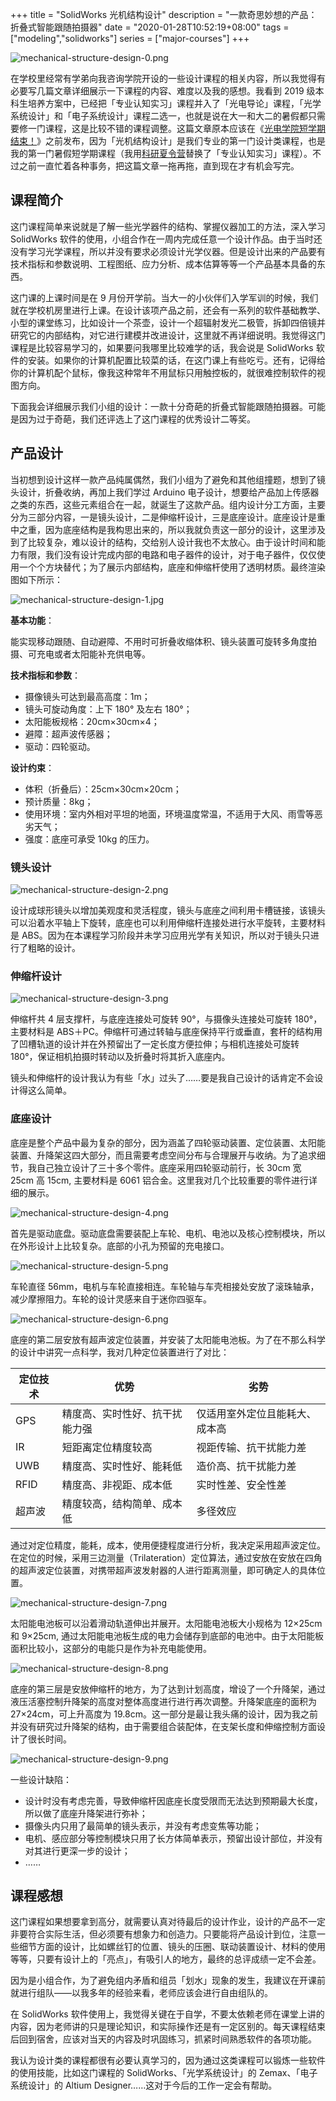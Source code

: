 +++
title = "SolidWorks 光机结构设计"
description = "一款奇思妙想的产品：折叠式智能跟随拍摄器"
date = "2020-01-28T10:52:19+08:00"
tags = ["modeling","solidworks"]
series = ["major-courses"]
+++

![mechanical-structure-design-0.png](/images/mechanical-structure-design-0.png)

在学校里经常有学弟向我咨询学院开设的一些设计课程的相关内容，所以我觉得有必要写几篇文章详细展示一下课程的内容、难度以及我的感想。我看到 2019 级本科生培养方案中，已经把「专业认知实习」课程并入了「光电导论」课程，「光学系统设计」和「电子系统设计」课程二选一，也就是说在大一和大二的暑假都只需要修一门课程，这是比较不错的课程调整。这篇文章原本应该在《[光电学院短学期结束！](/study/optics/opt-short-term-2019/)》之前发布，因为「光机结构设计」是我们专业的第一门设计类课程，也是我的第一门暑假短学期课程（我用[科研夏令营](/life/school/science-summer-camp-in-japan/)替换了「专业认知实习」课程）。不过之前一直忙着各种事务，把这篇文章一拖再拖，直到现在才有机会写完。

## 课程简介

这门课程简单来说就是了解一些光学器件的结构、掌握仪器加工的方法，深入学习 SolidWorks 软件的使用，小组合作在一周内完成任意一个设计作品。由于当时还没有学习光学课程，所以并没有要求必须设计光学仪器。但是设计出来的产品要有技术指标和参数说明、工程图纸、应力分析、成本估算等等一个产品基本具备的东西。

这门课的上课时间是在 9 月份开学前。当大一的小伙伴们入学军训的时候，我们就在学校机房里进行上课。在设计该项产品之前，还会有一系列的软件基础教学、小型的课堂练习，比如设计一个茶壶，设计一个超辐射发光二极管，拆卸四倍镜并研究它的内部结构，对它进行建模并改进设计，这里就不再详细说明。我觉得这门课程是比较容易学习的，如果要问我哪里比较难学的话，我会说是 SolidWorks 软件的安装。如果你的计算机配置比较菜的话，在这门课上有些吃亏。还有，记得给你的计算机配个鼠标，像我这种常年不用鼠标只用触控板的，就很难控制软件的视图方向。

下面我会详细展示我们小组的设计：一款十分奇葩的折叠式智能跟随拍摄器。可能是因为过于奇葩，我们还评选上了这门课程的优秀设计二等奖。

## 产品设计

当初想到设计这样一款产品纯属偶然，我们小组为了避免和其他组撞题，想到了镜头设计，折叠收纳，再加上我们学过 Arduino 电子设计，想要给产品加上传感器之类的东西，这些元素组合在一起，就诞生了这款产品。组内设计分工方面，主要分为三部分内容，一是镜头设计，二是伸缩杆设计，三是底座设计。底座设计是重中之重，因为底座结构是我构思出来的，所以我就负责这一部分的设计，这里涉及到了比较复杂，难以设计的结构，交给别人设计我也不太放心。由于设计时间和能力有限，我们没有设计完成内部的电路和电子器件的设计，对于电子器件，仅仅使用一个个方块替代；为了展示内部结构，底座和伸缩杆使用了透明材质。最终渲染图如下所示：

![mechanical-structure-design-1.jpg](/images/mechanical-structure-design-1.jpg)

**基本功能**：

能实现移动跟随、自动避障、不用时可折叠收缩体积、镜头装置可旋转多角度拍摄、可充电或者太阳能补充供电等。

**技术指标和参数**：

+ 摄像镜头可达到最高高度：1m；
+ 镜头可旋动角度：上下 180° 及左右 180°；
+ 太阳能板规格：20cm×30cm×4；
+ 避障：超声波传感器；
+ 驱动：四轮驱动。

**设计约束**：

+ 体积（折叠后）：25cm×30cm×20cm；
+ 预计质量：8kg；
+ 使用环境：室内外相对平坦的地面，环境温度常温，不适用于大风、雨雪等恶劣天气；
+ 强度：底座可承受 10kg 的压力。

### 镜头设计

![mechanical-structure-design-2.png](/images/mechanical-structure-design-2.png "镜头")

设计成球形镜头以增加美观度和灵活程度，镜头与底座之间利用卡槽链接，该镜头可以沿着水平轴上下旋转，底座也可以利用伸缩杆连接处进行水平旋转，主要材料是 ABS。因为在本课程学习阶段并未学习应用光学有关知识，所以对于镜头只进行了粗略的设计。

### 伸缩杆设计

![mechanical-structure-design-3.png](/images/mechanical-structure-design-3.png "伸缩杆")

伸缩杆共 4 层支撑杆，与底座连接处可旋转 90°，与摄像头连接处可旋转 180°，主要材料是 ABS＋PC。伸缩杆可通过转轴与底座保持平行或垂直，套杆的结构用了凹槽轨道的设计并在外预留出了一定长度方便拉伸；与相机连接处可旋转 180°，保证相机拍摄时转动以及折叠时将其折入底座内。

镜头和伸缩杆的设计我认为有些「水」过头了……要是我自己设计的话肯定不会设计得这么简单。

### 底座设计

底座是整个产品中最为复杂的部分，因为涵盖了四轮驱动装置、定位装置、太阳能装置、升降架这四大部分，而且需要考虑空间分布与合理展开与收纳。为了追求细节，我自己独立设计了三十多个零件。底座采用四轮驱动前行，长 30cm 宽 25cm 高 15cm, 主要材料是 6061 铝合金。这里我对几个比较重要的零件进行详细的展示。

![mechanical-structure-design-4.png](/images/mechanical-structure-design-4.png "底座零件")

首先是驱动底盘。驱动底盘需要装配上车轮、电机、电池以及核心控制模块，所以在外形设计上比较复杂。底部的小孔为预留的充电接口。

![mechanical-structure-design-5.png](/images/mechanical-structure-design-5.png "驱动底盘")

车轮直径 56mm，电机与车轮直接相连。车轮轴与车壳相接处安放了滚珠轴承，减少摩擦阻力。车轮的设计灵感来自于迷你四驱车。

![mechanical-structure-design-6.png](/images/mechanical-structure-design-6.png "车轮")

底座的第二层安放有超声波定位装置，并安装了太阳能电池板。为了在不那么科学的设计中讲究一点科学，我对几种定位装置进行了对比：

| 定位技术 |             优势             |             劣势            |
|---------|------------------------------|-----------------------------|
|   GPS   | 精度高、实时性好、抗干扰能力强 | 仅适用室外定位且能耗大、成本高 |
|   IR    |       短距离定位精度较高      |     视距传输、抗干扰能力差    |
|   UWB   |    精度高、实时性好、能耗低    |      造价高、抗干扰能力差     |
|   RFID  |     精度高、非视距、成本低     |       实时性差、安全性差     |
|  超声波  |   精度较高，结构简单、成本低   |            多径效应         |

通过对定位精度，能耗，成本，使用便捷程度进行分析，我决定采用超声波定位。在定位的时候，采用三边测量（Trilateration）定位算法，通过安放在安放在四角的超声波定位装置，对携带超声波发射器的人进行距离测量，即可确定人的具体位置。

![mechanical-structure-design-7.png](/images/mechanical-structure-design-7.png "超声波定位模块")

太阳能电池板可以沿着滑动轨道伸出并展开。太阳能电池板大小规格为 12×25cm 和 9×25cm, 通过太阳能电池板生成的电力会储存到底部的电池中。由于太阳能板面积比较小，这部分的电能只是作为补充电能使用。

![mechanical-structure-design-8.png](/images/mechanical-structure-design-8.png "太阳能电池板")

底座的第三层是安放伸缩杆的地方，为了达到计划高度，增设了一个升降架，通过液压活塞控制升降架的高度对整体高度进行进行再次调整。升降架底座的面积为 27×24cm，可上升高度为 19.8cm。这一部分是最让我头痛的设计，因为我之前并没有研究过升降架的结构，由于需要组合装配体，在支架长度和伸缩控制方面设计了很长时间。

![mechanical-structure-design-9.png](/images/mechanical-structure-design-9.png "升降架")

一些设计缺陷：

+ 设计时没有考虑完善，导致伸缩杆因底座长度受限而无法达到预期最大长度，所以做了底座升降架进行弥补；
+ 摄像头内只用了最简单的镜头表示，并没有考虑变焦等功能；
+ 电机、感应部分等控制模块只用了长方体简单表示，预留出设计部位，并没有对其进行更深一步的设计；
+ ……

## 课程感想

这门课程如果想要拿到高分，就需要认真对待最后的设计作业，设计的产品不一定非要符合实际生活，但必须要有想象力和创造力。只要能将产品设计到位，注意一些细节方面的设计，比如螺丝钉的位置、镜头的压圈、联动装置设计、材料的使用等等，只要有设计上的「亮点」，有吸引人的地方，最终的总评成绩一定不会差。

因为是小组合作，为了避免组内矛盾和组员「划水」现象的发生，我建议在开课前就进行组队——以我多年的经验来看，老师应该会进行自由组队的。

在 SolidWorks 软件使用上，我觉得关键在于自学，不要太依赖老师在课堂上讲的内容，因为老师讲的只是理论知识，和实际操作还是有一定区别的。每天课程结束后回到宿舍，应该对当天的内容及时巩固练习，抓紧时间熟悉软件的各项功能。

我认为设计类的课程都很有必要认真学习的，因为通过这类课程可以锻炼一些软件的使用技能，比如这门课程的 SolidWorks、「光学系统设计」的 Zemax、「电子系统设计」的 Altium Designer……这对于今后的工作一定会有帮助。